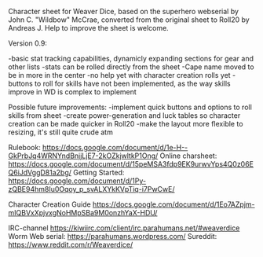 Character sheet for Weaver Dice, based on the superhero webserial by John C. "Wildbow" McCrae,
converted from the original sheet to Roll20 by Andreas J. Help to improve the sheet is welcome.

Version 0.9:

-basic stat tracking capabilities, dynamicly expanding sections for gear and other lists 
-stats can be rolled directly from the sheet
-Cape name moved to be in more in the center
-no help yet with character creation rolls yet
-buttons to roll for skills have not been implemented, as the way skills improve in WD is complex to implement

Possible future improvements:
-implement quick buttons and options to roll skills from sheet
-create power-generation and luck tables so character creation can be made quicker in Roll20
-make the layout more flexible to resizing, it's still quite crude atm

Rulebook: 			https://docs.google.com/document/d/1e-H--GkPrbJq4WRNYndBnjjLjE7-2kOZkjwltkP1Ong/
Online charsheet: 	https://docs.google.com/document/d/15peMSA3fdp9EK9urwvYps4Q0z06EQ6iJdVggD81a2bg/
Getting Started: 	https://docs.google.com/document/d/1Py-zQBE94hm8Iu0Oqoy_p_svALXYkKVpTiq-i7PwCwE/

Character Creation Guide https://docs.google.com/document/d/1Eo7AZpjm-mIQBVxXpjvxgNoHMpSBa9M0onzhYaX-HDU/

IRC-channel 	 https://kiwiirc.com/client/irc.parahumans.net/#weaverdice
Worm Web serial: https://parahumans.wordpress.com/
Sureddit:		 https://www.reddit.com/r/Weaverdice/